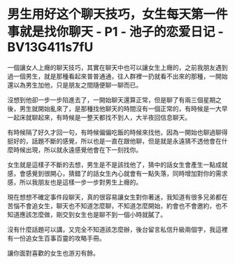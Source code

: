 # 男生用好这个聊天技巧，女生每天第一件事就是找你聊天 - P1 - 池子的恋爱日记 - BV13G411s7fU

一個讓女人上癮的聊天技巧，其實在聊天中也可以讓女生上癮的，之前我朋友遇到過一個男生，就是那種看起來普普通通，往人群裡一扔就看不出來的那種，一開始還以為男生加他，只是朋友之間隨便聊一聊而已。

沒想到他卻一步一步陷進去了，一開始聊天還算正常，但是聊了有兩三個星期之後，男生就開始亂來了，是那種找他聊天的時間沒有一個正常的，有時候是一大早一起床就聊起來，有時候是一整天都找不到人，大半夜回信息聊天。

有時候隔了好久才回一句，有時候偏偏吃飯的時候來找他，因為一開始也聊過聊得挺好的，話題不斷的感覺，所以也是一直在跟他聊，但是就是永遠猜不透他會在什麼時候出現，所以就永遠感覺他會在下一刻找你。

女生就是這樣子不斷的去想，男生是不是該找他了，猜中的話女生會產生一點成就感，會感覺到很開心，猜錯了的話女生內心就會有一點失落，同時增加對你的需求感，所以我朋友也是這樣一步一步對男生上癮的。

現在想想不確定事件段聊天，真的很容易讓女生對你著迷，我知道有很多兄弟都在苦惱不會追女生，聊天也不知道怎麼聊，不知道怎麼開始，約會也不會邀約，也不知道應該怎麼做，剛交到女生也是聊不到一個小時就膩了。

沒有什麼話題可以講，又完全不知道該怎麼辦，後台留言私信升級兩個字，我這裡有一份追女生百事百靈的攻略手冊。

讓你面對喜歡的女生也游刃有餘。